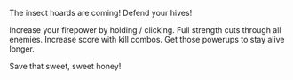 The insect hoards are coming! Defend your hives! 

Increase your firepower by holding / clicking. Full strength cuts through all enemies. Increase score with kill combos. Get those powerups to stay alive longer.

Save that sweet, sweet honey!